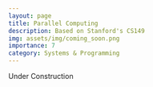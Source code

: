 ```yaml
---  
layout: page  
title: Parallel Computing   
description: Based on Stanford's CS149   
img: assets/img/coming_soon.png
importance: 7  
category: Systems & Programming  
---  
```

  
Under Construction

<insert image for under construct>

